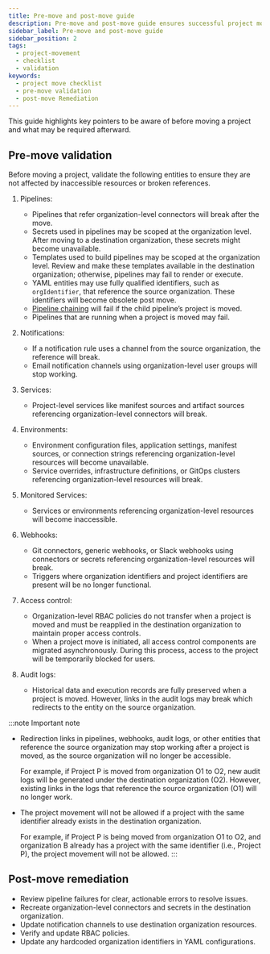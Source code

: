 ```yaml
---
title: Pre-move and post-move guide
description: Pre-move and post-move guide ensures successful project movement across organizations.
sidebar_label: Pre-move and post-move guide
sidebar_position: 2
tags:
  - project-movement
  - checklist
  - validation
keywords:
  - project move checklist
  - pre-move validation
  - post-move Remediation
---
```


This guide highlights key pointers to be aware of before moving a project and what may be required afterward.

## Pre-move validation

Before moving a project, validate the following entities to ensure they are not affected by inaccessible resources or broken references.

1. Pipelines:
    - Pipelines that refer organization-level connectors will break after the move.
    - Secrets used in pipelines may be scoped at the organization level. After moving to a destination organization, these secrets might become unavailable. 
    - Templates used to build pipelines may be scoped at the organization level. Review and make these templates available in the destination organization; otherwise, pipelines may fail to render or execute.
    - YAML entities may use fully qualified identifiers, such as `orgIdentifier`, that reference the source organization. These identifiers will become obsolete post move.
    - [Pipeline chaining](/docs/platform/pipelines/pipeline-chaining) will fail if the child pipeline’s project is moved.
    - Pipelines that are running when a project is moved may fail.

2. Notifications:
    - If a notification rule uses a channel from the source organization, the reference will break.
    - Email notification channels using organization-level user groups will stop working.

3. Services:
    - Project-level services like manifest sources and artifact sources referencing organization-level connectors will break.

4. Environments:
    - Environment configuration files, application settings, manifest sources, or connection strings referencing organization-level resources will become unavailable.
    - Service overrides, infrastructure definitions, or GitOps clusters referencing organization-level resources will break. 

5. Monitored Services:
    - Services or environments referencing organization-level resources will become inaccessible.

6. Webhooks:
    - Git connectors, generic webhooks, or Slack webhooks using connectors or secrets referencing organization-level resources will break.
    - Triggers where organization identifiers and project identifiers are present will be no longer functional.

7. Access control:
    - Organization-level RBAC policies do not transfer when a project is moved and must be reapplied in the destination organization to maintain proper access controls.
    - When a project move is initiated, all access control components are migrated asynchronously. During this process, access to the project will be temporarily blocked for users.

8. Audit logs:
    - Historical data and execution records are fully preserved when a project is moved. However, links in the audit logs may break which redirects to the entity on the source organization.


:::note Important note
- Redirection links in pipelines, webhooks, audit logs, or other entities that reference the source organization may stop working after a project is moved, as the source organization will no longer be accessible.
    
    For example, if Project P is moved from organization O1 to O2, new audit logs will be generated under the destination organization (O2). However, existing links in the logs that reference the source organization (O1) will no longer work.

- The project movement will not be allowed if a project with the same identifier already exists in the destination organization.

    For example, if Project P is being moved from organization O1 to O2, and organization B already has a project with the same identifier (i.e., Project P), the project movement will not be allowed.
:::

## Post-move remediation



- Review pipeline failures for clear, actionable errors to resolve issues.
- Recreate organization-level connectors and secrets in the destination organization.
- Update notification channels to use destination organization resources.
- Verify and update RBAC policies.
- Update any hardcoded organization identifiers in YAML configurations.



